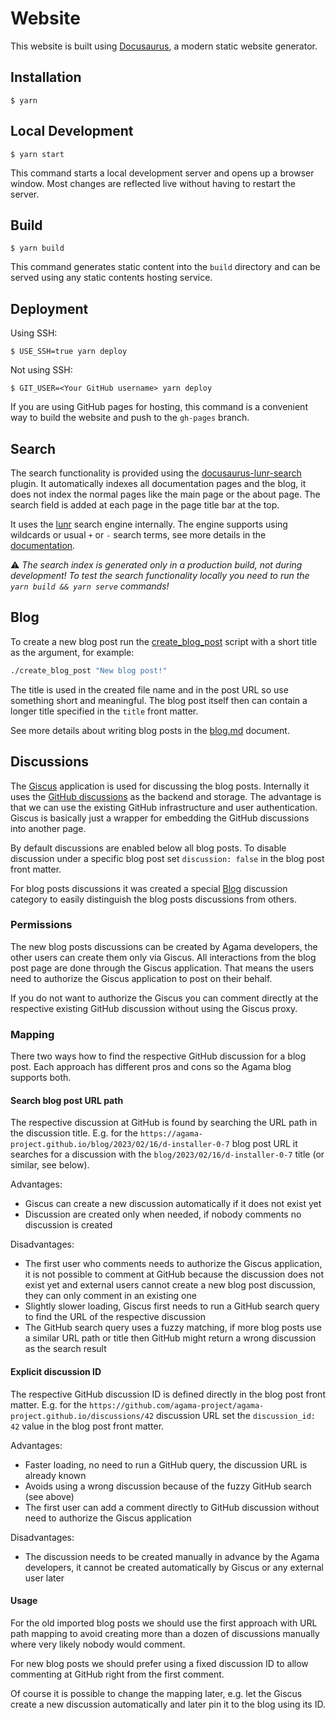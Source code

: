 # Website

This website is built using [Docusaurus](https://docusaurus.io/), a modern static website generator.

## Installation

```
$ yarn
```

## Local Development

```
$ yarn start
```

This command starts a local development server and opens up a browser window. Most changes are
reflected live without having to restart the server.

## Build

```
$ yarn build
```

This command generates static content into the `build` directory and can be served using any static
contents hosting service.

## Deployment

Using SSH:

```
$ USE_SSH=true yarn deploy
```

Not using SSH:

```
$ GIT_USER=<Your GitHub username> yarn deploy
```

If you are using GitHub pages for hosting, this command is a convenient way to build the website and
push to the `gh-pages` branch.

## Search

The search functionality is provided using the
[docusaurus-lunr-search](https://github.com/praveenn77/docusaurus-lunr-search) plugin. It
automatically indexes all documentation pages and the blog, it does not index the normal pages like
the main page or the about page. The search field is added at each page in the page title bar at the
top.

It uses the [lunr](https://lunrjs.com) search engine internally. The engine supports using wildcards
or usual `+` or `-` search terms, see more details in the
[documentation](https://lunrjs.com/guides/searching.html).

:warning: *The search index is generated only in a production build, not during development! To test
the search functionality locally you need to run the `yarn build && yarn serve` commands!*

## Blog

To create a new blog post run the [create_blog_post](create_blog_post) script with a short title as
the argument, for example:

```bash
./create_blog_post "New blog post!"
```

The title is used in the created file name and in the post URL so use something short and
meaningful. The blog post itself then can contain a longer title specified in the `title` front
matter.

See more details about writing blog posts in the [blog.md](blog.md) document.

## Discussions

The [Giscus](https://giscus.app/) application is used for discussing the blog posts. Internally it
uses the [GitHub discussions](https://docs.github.com/en/discussions) as the backend and storage.
The advantage is that we can use the existing GitHub infrastructure and user authentication. Giscus
is basically just a wrapper for embedding the GitHub discussions into another page.

By default discussions are enabled below all blog posts. To disable discussion under a specific
blog post set `discussion: false` in the blog post front matter.

For blog posts discussions it was created a special
[Blog](https://github.com/agama-project/agama-project.github.io/discussions/categories/blog)
discussion category to easily distinguish the blog posts discussions from others.

### Permissions

The new blog posts discussions can be created by Agama developers, the other users can create them
only via Giscus. All interactions from the blog post page are done through the Giscus application.
That means the users need to authorize the Giscus application to post on their behalf.

If you do not want to authorize the Giscus you can comment directly at the respective existing
GitHub discussion without using the Giscus proxy.

### Mapping

There two ways how to find the respective GitHub discussion for a blog post. Each approach has
different pros and cons so the Agama blog supports both.

#### Search blog post URL path

The respective discussion at GitHub is found by searching the URL path in the discussion title.
E.g. for the `https://agama-project.github.io/blog/2023/02/16/d-installer-0-7` blog post URL
it searches for a discussion with the `blog/2023/02/16/d-installer-0-7` title (or similar, see
below).

Advantages:

- Giscus can create a new discussion automatically if it does not exist yet
- Discussion are created only when needed, if nobody comments no discussion is created

Disadvantages:

- The first user who comments needs to authorize the Giscus application, it is not possible to
  comment at GitHub because the discussion does not exist yet and external users cannot create a new
  blog post discussion, they can only comment in an existing one
- Slightly slower loading, Giscus first needs to run a GitHub search query to find the URL of the
  respective discussion
- The GitHub search query uses a fuzzy matching, if more blog posts use a similar URL path or title
  then GitHub might return a wrong discussion as the search result

#### Explicit discussion ID

The respective GitHub discussion ID is defined directly in the blog post front matter. E.g.
for the `https://github.com/agama-project/agama-project.github.io/discussions/42` discussion URL
set the `discussion_id: 42` value in the blog post front matter.

Advantages:

- Faster loading, no need to run a GitHub query, the discussion URL is already known
- Avoids using a wrong discussion because of the fuzzy GitHub search (see above)
- The first user can add a comment directly to GitHub discussion without need to authorize the
  Giscus application

Disadvantages:

- The discussion needs to be created manually in advance by the Agama developers, it cannot be
  created automatically by Giscus or any external user later

#### Usage

For the old imported blog posts we should use the first approach with URL path mapping to avoid
creating more than a dozen of discussions manually where very likely nobody would comment.

For new blog posts we should prefer using a fixed discussion ID to allow commenting at GitHub right
from the first comment.

Of course it is possible to change the mapping later, e.g. let the Giscus create a new discussion
automatically and later pin it to the blog using its ID.
